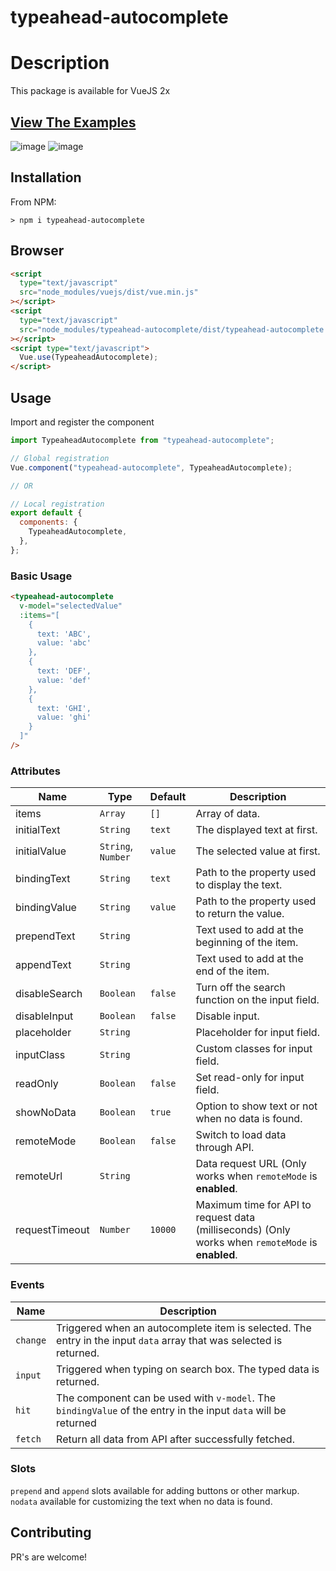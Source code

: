 # typeahead-autocomplete

# Description

This package is available for VueJS 2x

## [View The Examples](https://codesandbox.io/s/vue-2-playground-forked-wqy5nf?file=/src/App.vue)

![image](https://user-images.githubusercontent.com/68387887/200896104-8fae132e-393c-4027-8faa-05845af5bd83.png)
![image](https://user-images.githubusercontent.com/68387887/200896417-baaafec6-8bab-4b9d-9db4-ce469edafcd5.png)

## Installation

From NPM:

```
> npm i typeahead-autocomplete
```

## Browser

```html
<script
  type="text/javascript"
  src="node_modules/vuejs/dist/vue.min.js"
></script>
<script
  type="text/javascript"
  src="node_modules/typeahead-autocomplete/dist/typeahead-autocomplete.min.js"
></script>
<script type="text/javascript">
  Vue.use(TypeaheadAutocomplete);
</script>
```

## Usage

Import and register the component

```javascript
import TypeaheadAutocomplete from "typeahead-autocomplete";

// Global registration
Vue.component("typeahead-autocomplete", TypeaheadAutocomplete);

// OR

// Local registration
export default {
  components: {
    TypeaheadAutocomplete,
  },
};
```

### Basic Usage

```html
<typeahead-autocomplete
  v-model="selectedValue"
  :items="[
    { 
      text: 'ABC', 
      value: 'abc' 
    }, 
    { 
      text: 'DEF', 
      value: 'def' 
    }, 
    { 
      text: 'GHI', 
      value: 'ghi' 
    }
  ]"
/>
```

### Attributes

| Name           | Type               | Default | Description                                                                                       |
| -------------- | ------------------ | ------- | ------------------------------------------------------------------------------------------------- |
| items          | `Array`            | `[]`    | Array of data.                                                                                    |
| initialText    | `String`           | `text`  | The displayed text at first.                                                                      |
| initialValue   | `String`, `Number` | `value` | The selected value at first.                                                                      |
| bindingText    | `String`           | `text`  | Path to the property used to display the text.                                                    |
| bindingValue   | `String`           | `value` | Path to the property used to return the value.                                                    |
| prependText    | `String`           |         | Text used to add at the beginning of the item.                                                    |
| appendText     | `String`           |         | Text used to add at the end of the item.                                                          |
| disableSearch  | `Boolean`          | `false` | Turn off the search function on the input field.                                                  |
| disableInput   | `Boolean`          | `false` | Disable input.                                                                                    |
| placeholder    | `String`           |         | Placeholder for input field.                                                                      |
| inputClass     | `String`           |         | Custom classes for input field.                                                                   |
| readOnly       | `Boolean`          | `false` | Set read-only for input field.                                                                    |
| showNoData     | `Boolean`          | `true`  | Option to show text or not when no data is found.                                                 |
| remoteMode     | `Boolean`          | `false` | Switch to load data through API.                                                                  |
| remoteUrl      | `String`           |         | Data request URL (Only works when `remoteMode` is **enabled**.                                    |
| requestTimeout | `Number`           | `10000` | Maximum time for API to request data (milliseconds) (Only works when `remoteMode` is **enabled**. |

### Events

| Name     | Description                                                                                                         |
| -------- | ------------------------------------------------------------------------------------------------------------------- |
| `change` | Triggered when an autocomplete item is selected. The entry in the input `data` array that was selected is returned. |
| `input`  | Triggered when typing on search box. The typed data is returned.                                                    |
| `hit`    | The component can be used with `v-model`. The `bindingValue` of the entry in the input `data` will be returned      |
| `fetch`  | Return all data from API after successfully fetched.                                                                |

### Slots

`prepend` and `append` slots available for adding buttons or other markup.
`nodata` available for customizing the text when no data is found.

## Contributing

PR's are welcome!
